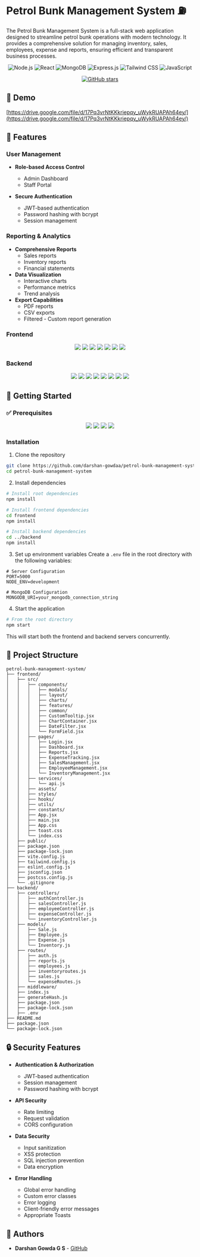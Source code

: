 #  Petrol Bunk Management System ⛽

The Petrol Bunk Management System is a full-stack web application designed to streamline petrol bunk operations with modern technology.
It provides a comprehensive solution for managing inventory, sales, employees, expense and reports, ensuring efficient and transparent business processes.

<div align="center">

![Node.js](https://img.shields.io/badge/Node.js-43853D?style=for-the-badge&logo=node.js&logoColor=white)
![React](https://img.shields.io/badge/React-20232A?style=for-the-badge&logo=react&logoColor=61DAFB)
![MongoDB](https://img.shields.io/badge/MongoDB-4EA94B?style=for-the-badge&logo=mongodb&logoColor=white)
![Express.js](https://img.shields.io/badge/Express.js-404D59?style=for-the-badge)
![Tailwind CSS](https://img.shields.io/badge/Tailwind_CSS-38B2AC?style=for-the-badge&logo=tailwind-css&logoColor=white)
![JavaScript](https://img.shields.io/badge/JavaScript-F7DF1E?style=for-the-badge&logo=javascript&logoColor=black)

[![GitHub stars](https://img.shields.io/github/stars/darshan-gowdaa/petrol-bunk-management-system)](https://github.com/darshan-gowdaa/petrol-bunk-management-system/stargazers)

</div>

## 📸 Demo
[https://drive.google.com/file/d/17Pq3vrNtKKkriepqy_uWykRUAPAh64ey/](https://drive.google.com/file/d/17Pq3vrNtKKkriepqy_uWykRUAPAh64ey/)

## 🌟 Features

### User Management
- **Role-based Access Control**
  - Admin Dashboard
  - Staff Portal
    
- **Secure Authentication**
  - JWT-based authentication
  - Password hashing with bcrypt
  - Session management


### Reporting & Analytics
- **Comprehensive Reports**
  - Sales reports
  - Inventory reports
  - Financial statements
- **Data Visualization**
  - Interactive charts
  - Performance metrics
  - Trend analysis
- **Export Capabilities**
  - PDF reports
  - CSV exports
  - Filtered - Custom report generation

### Frontend  
<p align="center">
  <img src="https://img.shields.io/badge/React-20232A?style=for-the-badge&logo=react&logoColor=61DAFB" />
  <img src="https://img.shields.io/badge/Vite-646CFF?style=for-the-badge&logo=vite&logoColor=white" />
  <img src="https://img.shields.io/badge/Tailwind_CSS-38B2AC?style=for-the-badge&logo=tailwind-css&logoColor=white" />
  <img src="https://img.shields.io/badge/React_Router-CA4245?style=for-the-badge&logo=react-router&logoColor=white" />
  <img src="https://img.shields.io/badge/Axios-5A29E4?style=for-the-badge&logo=axios&logoColor=white" />
  <img src="https://img.shields.io/badge/Chart.js-FF6384?style=for-the-badge&logo=chartdotjs&logoColor=white" />
  <img src="https://img.shields.io/badge/Lucide_React-000000?style=for-the-badge&logo=lucide&logoColor=white" />
</p>

### Backend  
<p align="center">
  <img src="https://img.shields.io/badge/Node.js-43853D?style=for-the-badge&logo=node.js&logoColor=white" />
  <img src="https://img.shields.io/badge/Express.js-000000?style=for-the-badge&logo=express&logoColor=white" />
  <img src="https://img.shields.io/badge/MongoDB-4EA94B?style=for-the-badge&logo=mongodb&logoColor=white" />
  <img src="https://img.shields.io/badge/Mongoose-880000?style=for-the-badge&logo=mongoose&logoColor=white" />
  <img src="https://img.shields.io/badge/JWT-000000?style=for-the-badge&logo=jsonwebtokens&logoColor=white" />
  <img src="https://img.shields.io/badge/Bcrypt-00599C?style=for-the-badge" />
  <img src="https://img.shields.io/badge/Cors-FF9933?style=for-the-badge" />
  <img src="https://img.shields.io/badge/Dotenv-008000?style=for-the-badge" />
</p>




## 🚀 Getting Started

### ✅ Prerequisites  
<p align="center"> 
  <img src="https://img.shields.io/badge/Node.js-14%2B-43853D?style=for-the-badge&logo=node.js&logoColor=white" />
  <img src="https://img.shields.io/badge/MongoDB-4.4%2B-4EA94B?style=for-the-badge&logo=mongodb&logoColor=white" />
  <img src="https://img.shields.io/badge/npm-6%2B-CB3837?style=for-the-badge&logo=npm&logoColor=white" />
  <img src="https://img.shields.io/badge/Git-F05032?style=for-the-badge&logo=git&logoColor=white" />
</p>

### Installation

1. Clone the repository
```bash
git clone https://github.com/darshan-gowdaa/petrol-bunk-management-system.git
cd petrol-bunk-management-system
```

2. Install dependencies
```bash
# Install root dependencies
npm install

# Install frontend dependencies
cd frontend
npm install

# Install backend dependencies
cd ../backend
npm install
```

3. Set up environment variables
Create a `.env` file in the root directory with the following variables:
```env
# Server Configuration
PORT=5000
NODE_ENV=development

# MongoDB Configuration
MONGODB_URI=your_mongodb_connection_string

```

4. Start the application
```bash
# From the root directory
npm start
```

This will start both the frontend and backend servers concurrently.

## 📁 Project Structure

```
petrol-bunk-management-system/
├── frontend/
│   ├── src/
│   │   ├── components/
│   │   │   ├── modals/
│   │   │   ├── layout/
│   │   │   ├── charts/
│   │   │   ├── features/
│   │   │   ├── common/
│   │   │   ├── CustomTooltip.jsx
│   │   │   ├── ChartContainer.jsx
│   │   │   ├── DateFilter.jsx
│   │   │   └── FormField.jsx
│   │   ├── pages/
│   │   │   ├── Login.jsx
│   │   │   ├── Dashboard.jsx
│   │   │   ├── Reports.jsx
│   │   │   ├── ExpenseTracking.jsx
│   │   │   ├── SalesManagement.jsx
│   │   │   ├── EmployeeManagement.jsx
│   │   │   └── InventoryManagement.jsx
│   │   ├── services/
│   │   │   └── api.js
│   │   ├── assets/
│   │   ├── styles/
│   │   ├── hooks/
│   │   ├── utils/
│   │   ├── constants/
│   │   ├── App.jsx
│   │   ├── main.jsx
│   │   ├── App.css
│   │   ├── toast.css
│   │   └── index.css
│   ├── public/
│   ├── package.json
│   ├── package-lock.json
│   ├── vite.config.js
│   ├── tailwind.config.js
│   ├── eslint.config.js
│   ├── jsconfig.json
│   ├── postcss.config.js
│   └── .gitignore
├── backend/
│   ├── controllers/
│   │   ├── authController.js
│   │   ├── salesController.js
│   │   ├── employeeController.js
│   │   ├── expenseController.js
│   │   └── inventoryController.js
│   ├── models/
│   │   ├── Sale.js
│   │   ├── Employee.js
│   │   ├── Expense.js
│   │   └── Inventory.js
│   ├── routes/
│   │   ├── auth.js
│   │   ├── reports.js
│   │   ├── employees.js
│   │   ├── inventoryroutes.js
│   │   ├── sales.js
│   │   └── expenseRoutes.js
│   ├── middleware/
│   ├── index.js
│   ├── generateHash.js
│   ├── package.json
│   ├── package-lock.json
│   ├── .env
├── README.md
├── package.json
└── package-lock.json
```

## 🔒 Security Features

- **Authentication & Authorization**
  - JWT-based authentication
  - Session management
  - Password hashing with bcrypt

- **API Security**
  - Rate limiting
  - Request validation
  - CORS configuration

- **Data Security**
  - Input sanitization
  - XSS protection
  - SQL injection prevention
  - Data encryption

- **Error Handling**
  - Global error handling
  - Custom error classes
  - Error logging
  - Client-friendly error messages
  - Appropriate Toasts



## 👥 Authors

- **Darshan Gowda G S** - [GitHub](https://github.com/darshan-gowdaa)

